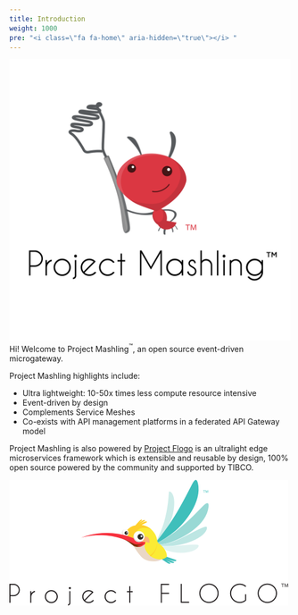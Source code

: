 ```yaml
---
title: Introduction
weight: 1000
pre: "<i class=\"fa fa-home\" aria-hidden=\"true\"></i> "
---
```

![](./images/mashling_WM_1.svg)
Hi! Welcome to Project Mashling<sup>&trade;</sup>, an open source event-driven microgateway.

Project Mashling highlights include:

* Ultra lightweight: 10-50x times less compute resource intensive
* Event-driven by design
* Complements Service Meshes
* Co-exists with API management platforms in a federated API Gateway model

Project Mashling is also powered by [Project Flogo](https://tibcosoftware.github.io/flogo/) is an ultralight edge microservices framework which is extensible and reusable by design, 100% open source powered by the community and supported by TIBCO.

![](./images/projectflogo.png)

